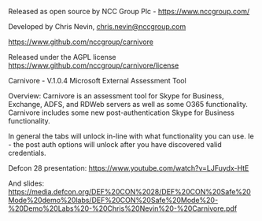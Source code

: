 Released as open source by NCC Group Plc - https://www.nccgroup.com/

Developed by Chris Nevin, chris.nevin@nccgroup.com

https://www.github.com/nccgroup/carnivore

Released under the AGPL license https://www.github.com/nccgroup/carnivore/license

Carnivore - V.1.0.4
Microsoft External Assessment Tool

Overview: 
Carnivore is an assessment tool for Skype for Business, Exchange, ADFS, and RDWeb servers as well as some O365 functionality. Carnivore includes some new post-authentication Skype for Business functionality.

In general the tabs will unlock in-line with what functionality you can use. Ie - the post auth options will unlock after you have discovered valid credentials.

Defcon 28 presentation:
https://www.youtube.com/watch?v=LJFuydx-HtE

And slides:
https://media.defcon.org/DEF%20CON%2028/DEF%20CON%20Safe%20Mode%20demo%20labs/DEF%20CON%20Safe%20Mode%20-%20Demo%20Labs%20-%20Chris%20Nevin%20-%20Carnivore.pdf